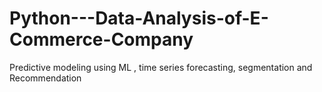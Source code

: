 # Python---Data-Analysis-of-E-Commerce-Company
Predictive modeling using ML , time series forecasting, segmentation and Recommendation
